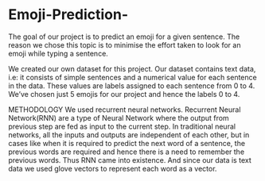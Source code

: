 # Emoji-Prediction-

The goal of our project is to predict an emoji for a given sentence.
The reason we chose this topic is to minimise the effort taken to look for an emoji while typing a sentence. 


We created our own dataset for this project.
Our dataset contains text data, i.e: it consists of simple sentences and a numerical value for each sentence in the data. 
These values are labels assigned to each sentence from 0 to 4. 
We’ve chosen just 5 emojis for our project and hence the labels 0 to 4.

METHODOLOGY
We used recurrent neural networks.
Recurrent Neural Network(RNN) are a type of Neural Network where the output from previous step are fed as input to the current step. 
In traditional neural networks, all the inputs and outputs are independent of each other, but in cases like when it is required to predict the next word of a sentence, the previous words are required and hence there is a need to remember the previous words. Thus RNN came into existence. 
And since our data is text data we used glove vectors to represent each word as a vector. 


